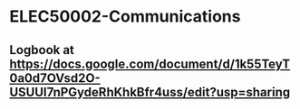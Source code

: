 # ELEC50002-Communications
## Logbook at https://docs.google.com/document/d/1k55TeyT0a0d7OVsd2O-USUUI7nPGydeRhKhkBfr4uss/edit?usp=sharing

